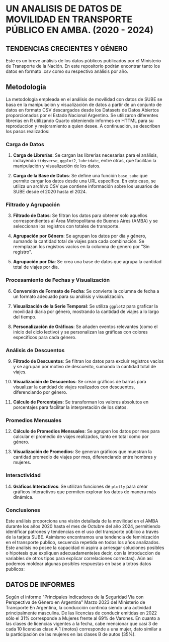 # UN ANALISIS DE DATOS DE MOVILIDAD EN TRANSPORTE PÚBLICO EN AMBA. (2020 - 2024)
## TENDENCIAS CRECIENTES Y GÉNERO 

Este es un breve análisis de los datos públicos publicados por el Ministerio de Transporte de la Nación. En este repositorio podrán encontrar tanto los datos en formato .csv como su respectivo análisis por año.

## Metodología

La metodología empleada en el análisis de movilidad con datos de SUBE se basa en la manipulación y visualización de datos a partir de un conjunto de datos en formato CSV descargados desde los Datasets de Datos Abiertos proporcionados por el Estado Nacional Argentino. Se utilizaron diferentes librerias en R utilizando Quarto obteniendo informes en HTTML para su reproduccion y mejoramiento a quien desee. A continuación, se describen los pasos realizados:

### Carga de Datos

1. **Carga de Librerías**: Se cargan las librerías necesarias para el análisis, incluyendo `tidyverse`, `ggplot2`, `lubridate`, entre otras, que facilitan la manipulación y visualización de los datos.

2. **Carga de la Base de Datos**: Se define una función `base_sube` que permite cargar los datos desde una URL específica. En este caso, se utiliza un archivo CSV que contiene información sobre los usuarios de SUBE desde el 2020 hasta el 2024.

### Filtrado y Agrupación

3. **Filtrado de Datos**: Se filtran los datos para obtener solo aquellos correspondientes al Área Metropolitana de Buenos Aires (AMBA) y se seleccionan los registros con totales de transporte.

4. **Agrupación por Género**: Se agrupan los datos por día y género, sumando la cantidad total de viajes para cada combinación. Se reemplazan los registros vacíos en la columna de género por "Sin registro".

5. **Agrupación por Día**: Se crea una base de datos que agrupa la cantidad total de viajes por día.

### Procesamiento de Fechas y Visualización

6. **Conversión de Formato de Fecha**: Se convierte la columna de fecha a un formato adecuado para su análisis y visualización.

7. **Visualización de la Serie Temporal**: Se utiliza `ggplot2` para graficar la movilidad diaria por género, mostrando la cantidad de viajes a lo largo del tiempo.

8. **Personalización de Gráficas**: Se añaden eventos relevantes (como el inicio del ciclo lectivo) y se personalizan las gráficas con colores específicos para cada género.

### Análisis de Descuentos

9. **Filtrado de Descuentos**: Se filtran los datos para excluir registros vacíos y se agrupan por motivo de descuento, sumando la cantidad total de viajes.

10. **Visualización de Descuentos**: Se crean gráficos de barras para visualizar la cantidad de viajes realizados con descuentos, diferenciando por género.

11. **Cálculo de Porcentajes**: Se transforman los valores absolutos en porcentajes para facilitar la interpretación de los datos.

### Promedios Mensuales

12. **Cálculo de Promedios Mensuales**: Se agrupan los datos por mes para calcular el promedio de viajes realizados, tanto en total como por género.

13. **Visualización de Promedios**: Se generan gráficos que muestran la cantidad promedio de viajes por mes, diferenciando entre hombres y mujeres.

### Interactividad

14. **Gráficos Interactivos**: Se utilizan funciones de `plotly` para crear gráficos interactivos que permiten explorar los datos de manera más dinámica.

### Conclusiones

Este análisis proporciona una visión detallada de la movilidad en el AMBA durante los años 2020 hasta el mes de Octubre del año 2024, permitiendo identificar patrones y tendencias en el uso del transporte público a través de la tarjeta SUBE.
Asimismo encontramos una tendencia de feminización en el transporte publico, secuencia repetida en todos los años analizados. Este analisis no posee la capacidad ni aspira a arriesgar soluciones posibles o hipotesis que expliquen adecuadamente(es decir, con la introduccion de variables de otros tipos para explicar correlaciones correctas). Aún así podemos moldear algunas posibles respuestas en base a totros datos publicos:

## DATOS DE INFORMES
Según el informe "Principales Indicadores de la Seguridad Via con Perspectiva de Género en Argentina" Marzo 2023 del Ministerio de Transporte
En Argentina, la conducción continúa siendo una actividad principalmente masculina. De las licencias de conducir emitidas en 2022 sólo el 31% corresponde a Mujeres frente al 69% de Varones.
En cuanto a las clases de licencias vigentes a la fecha, cabe mencionar que casi 3 de cada 10 licencias clase A 1 (motos) corresponde a una mujer, dato similar a la participación de las mujeres en las clases B de autos (35%). 






